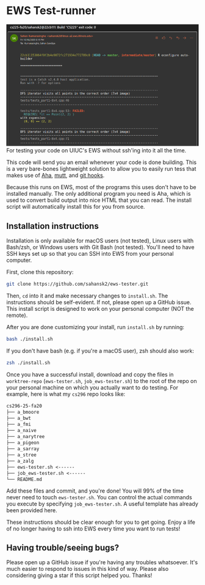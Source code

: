 # EWS Test-runner
![Preview of EWS Tester Result](./ews-tester.png)
For testing your code on UIUC's EWS without ssh'ing into it all the time.

This code will send you an email whenever your code is done building. This is a very bare-bones lightweight solution to allow you to easily run tess that makes use of [Aha](https://github.com/theZiz/aha), [mutt](http://www.mutt.org/), and [git hooks](https://git-scm.com/book/en/v2/Customizing-Git-Git-Hooks).

Because this runs on EWS, most of the programs this uses don't have to be installed manually. The only additional program you need is Aha, which is used to convert build output into nice HTML that you can read. The install script will automatically install this for you from source.

## Installation instructions

Installation is only available for macOS users (not tested), Linux users with Bash/zsh, or Windows users with Git Bash (not tested). You'll need to have SSH keys set up so that you can SSH into EWS from your personal computer. 

First, clone this repository:

```sh
git clone https://github.com/sahansk2/ews-tester.git
```

Then, `cd` into it and make necessary changes to `install.sh`. The instructions should be self-evident. If not, please open up a GitHub issue.
This install script is designed to work on your personal computer (NOT the remote).

After you are done customizing your install, run `install.sh` by running:

```sh
bash ./install.sh
```

If you don't have bash (e.g. if you're a macOS user), zsh should also work:

```sh
zsh ./install.sh
```

Once you have a successful install, download and copy the files in `worktree-repo` (`ews-tester.sh`, `job_ews-tester.sh`) to the root of 
the repo on your personal machine on which you actually want to do testing. For example, here is what my `cs296` repo looks like:

```
cs296-25-fa20
├── a_bmoore
├── a_bwt
├── a_fmi
├── a_naive
├── a_narytree
├── a_pigeon
├── a_sarray
├── a_stree
├── a_zalg
├── ews-tester.sh <------
├── job_ews-tester.sh <------
└── README.md
```

Add these files and commit, and you're done! You will 99% of the time never need to touch `ews-tester.sh`. You can control the actual commands you execute by specifying `job_ews-tester.sh`. A useful template has already been provided here.

These instructions should be clear enough for you to get going. Enjoy a life of no longer having to ssh into EWS every time you want to run tests!

## Having trouble/seeing bugs?

Please open up a GitHub issue if you're having any troubles whatsoever. It's much easier to respond to issues in this kind of way. Please also considering giving a star if this script helped you. Thanks!
